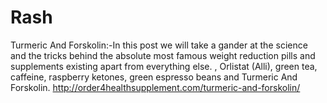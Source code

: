 # Rash
 Turmeric And Forskolin:-In this post we will take a gander at the science and the tricks behind the absolute most famous weight reduction pills and supplements existing apart from everything else. , Orlistat (Alli), green tea, caffeine, raspberry ketones, green espresso beans and Turmeric And Forskolin.   http://order4healthsupplement.com/turmeric-and-forskolin/
